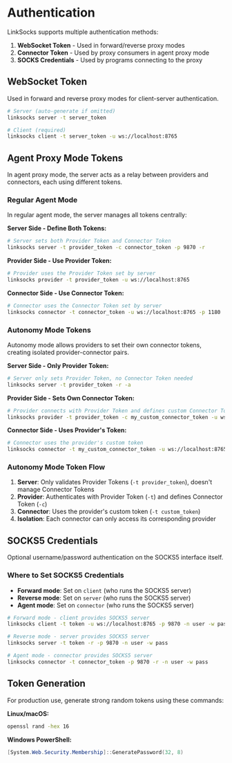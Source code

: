 # Authentication

LinkSocks supports multiple authentication methods:

1. **WebSocket Token** - Used in forward/reverse proxy modes
2. **Connector Token** - Used by proxy consumers in agent proxy mode
3. **SOCKS Credentials** - Used by programs connecting to the proxy

## WebSocket Token

Used in forward and reverse proxy modes for client-server authentication.

```bash
# Server (auto-generate if omitted)
linksocks server -t server_token

# Client (required)
linksocks client -t server_token -u ws://localhost:8765
```

## Agent Proxy Mode Tokens

In agent proxy mode, the server acts as a relay between providers and connectors, each using different tokens.

### Regular Agent Mode

In regular agent mode, the server manages all tokens centrally:

**Server Side - Define Both Tokens:**
```bash
# Server sets both Provider Token and Connector Token
linksocks server -t provider_token -c connector_token -p 9870 -r
```

**Provider Side - Use Provider Token:**
```bash
# Provider uses the Provider Token set by server
linksocks provider -t provider_token -u ws://localhost:8765
```

**Connector Side - Use Connector Token:**
```bash
# Connector uses the Connector Token set by server
linksocks connector -t connector_token -u ws://localhost:8765 -p 1180
```

### Autonomy Mode Tokens

Autonomy mode allows providers to set their own connector tokens, creating isolated provider-connector pairs.

**Server Side - Only Provider Token:**
```bash
# Server only sets Provider Token, no Connector Token needed
linksocks server -t provider_token -r -a
```

**Provider Side - Sets Own Connector Token:**
```bash
# Provider connects with Provider Token and defines custom Connector Token
linksocks provider -t provider_token -c my_custom_connector_token -u ws://localhost:8765
```

**Connector Side - Uses Provider's Token:**
```bash
# Connector uses the provider's custom token
linksocks connector -t my_custom_connector_token -u ws://localhost:8765 -p 1180
```

### Autonomy Mode Token Flow

1. **Server**: Only validates Provider Tokens (`-t provider_token`), doesn't manage Connector Tokens
2. **Provider**: Authenticates with Provider Token (`-t`) and defines Connector Token (`-c`)
3. **Connector**: Uses the provider's custom token (`-t custom_token`)
4. **Isolation**: Each connector can only access its corresponding provider

## SOCKS5 Credentials

Optional username/password authentication on the SOCKS5 interface itself.

### Where to Set SOCKS5 Credentials

- **Forward mode**: Set on `client` (who runs the SOCKS5 server)
- **Reverse mode**: Set on `server` (who runs the SOCKS5 server)
- **Agent mode**: Set on `connector` (who runs the SOCKS5 server)

```bash
# Forward mode - client provides SOCKS5 server
linksocks client -t token -u ws://localhost:8765 -p 9870 -n user -w pass

# Reverse mode - server provides SOCKS5 server
linksocks server -t token -r -p 9870 -n user -w pass

# Agent mode - connector provides SOCKS5 server
linksocks connector -t connector_token -p 9870 -r -n user -w pass
```

## Token Generation

For production use, generate strong random tokens using these commands:

**Linux/macOS:**
```bash
openssl rand -hex 16
```

**Windows PowerShell:**
```powershell
[System.Web.Security.Membership]::GeneratePassword(32, 8)
```